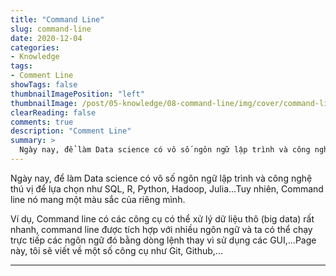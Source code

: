 ```yaml
---
title: "Command Line"
slug: command-line
date: 2020-12-04
categories:
- Knowledge
tags:
- Comment Line
showTags: false
thumbnailImagePosition: "left"
thumbnailImage: /post/05-knowledge/08-command-line/img/cover/command-line.png
clearReading: false	
comments: true
description: "Comment Line"
summary: >
  Ngày nay, để làm Data science có vô số ngôn ngữ lập trình và công nghệ thú vị để lựa chọn như SQL, R, Python, Hadoop,...Tuy nhiên, Command Line nó mang một màu sắc của riêng mình...
---
```


Ngày nay, để làm Data science có vô số ngôn ngữ lập trình và công nghệ thú vị để lựa chọn như SQL, R, Python, Hadoop, Julia...Tuy nhiên, Command line nó mang một màu sắc của riêng mình. 

Ví dụ, Command line có các công cụ có thể xử lý dữ liệu thô (big data) rất nhanh, command line được tích hợp với nhiều ngôn ngữ và ta có thể chạy trực tiếp các ngôn ngữ đó bằng dòng lệnh thay vì sử dụng các GUI,...Page này, tôi sẽ viết về một số công cụ như Git, Github,...

---



